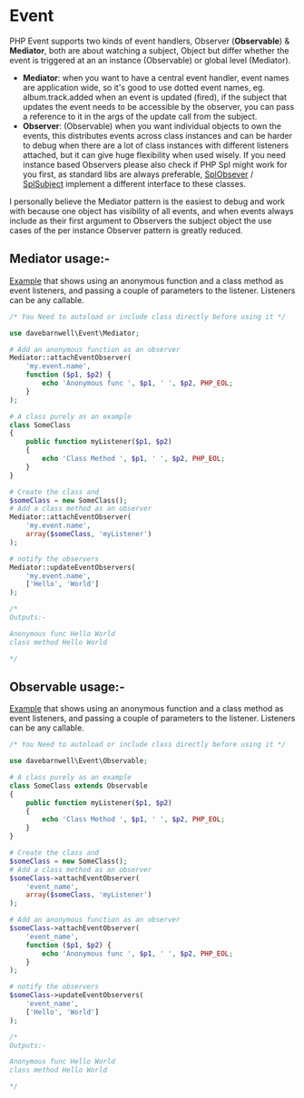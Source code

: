 # Event

PHP Event supports two kinds of event handlers, Observer (**Observable**) & **Mediator**, both are about watching a subject,
Object but differ whether the event is triggered at an an instance (Observable) or global level (Mediator).

- **Mediator**: when you want to have a central event handler, event names are application wide, so it's good to use
  dotted event names, eg. album.track.added when an event is updated (fired), if the subject that updates the event
  needs to be accessible by the observer, you can pass a reference to it in the args of the update call from the subject.
- **Observer**: (Observable) when you want individual objects to own the events, this distributes events across class
  instances and can be harder to debug when there are a lot of class instances with different listeners attached, but it
  can give huge flexibility when used wisely. If you need instance based Observers please also check if PHP Spl might
  work for you first, as standard libs are always preferable, [SplObsever](http://php.net/manual/en/class.splobserver.php) / 
  [SplSubject](http://php.net/manual/en/class.splsubject.php) implement a different interface to these classes.

I personally believe the Mediator pattern is the easiest to debug and work with because one object has visibility of all
events, and when events always include as their first argument to Observers the subject object the use cases of the per
instance Observer pattern is greatly reduced.

## Mediator usage:-

[Example](example-mediator.php) that shows using an anonymous function and a class method as event listeners, and
passing a couple of parameters to the listener. Listeners can be any callable.

```php
/* You Need to autoload or include class directly before using it */

use davebarnwell\Event\Mediator;

# Add an anonymous function as an observer
Mediator::attachEventObserver(
    'my.event.name',
    function ($p1, $p2) {
        echo 'Anonymous func ', $p1, ' ', $p2, PHP_EOL;
    }
);

# A class purely as an example
class SomeClass
{
    public function myListener($p1, $p2)
    {
        echo 'Class Method ', $p1, ' ', $p2, PHP_EOL;
    }
}

# Create the class and
$someClass = new SomeClass();
# Add a class method as an observer
Mediator::attachEventObserver(
    'my.event.name',
    array($someClass, 'myListener')
);

# notify the observers
Mediator::updateEventObservers(
    'my.event.name',
    ['Hello', 'World']
);

/*
Outputs:-

Anonymous func Hello World
class method Hello World

*/
```

## Observable usage:-

[Example](example-obserable.php) that shows using an anonymous function and a class method as event listeners, and
passing a couple of parameters to the listener. Listeners can be any callable.

```php
/* You Need to autoload or include class directly before using it */

use davebarnwell\Event\Observable;

# A class purely as an example
class SomeClass extends Observable
{
    public function myListener($p1, $p2)
    {
        echo 'Class Method ', $p1, ' ', $p2, PHP_EOL;
    }
}

# Create the class and
$someClass = new SomeClass();
# Add a class method as an observer
$someClass->attachEventObserver(
    'event_name',
    array($someClass, 'myListener')
);

# Add an anonymous function as an observer
$someClass->attachEventObserver(
    'event_name',
    function ($p1, $p2) {
        echo 'Anonymous func ', $p1, ' ', $p2, PHP_EOL;
    }
);

# notify the observers
$someClass->updateEventObservers(
    'event_name',
    ['Hello', 'World']
);

/*
Outputs:-

Anonymous func Hello World
class method Hello World

*/
```